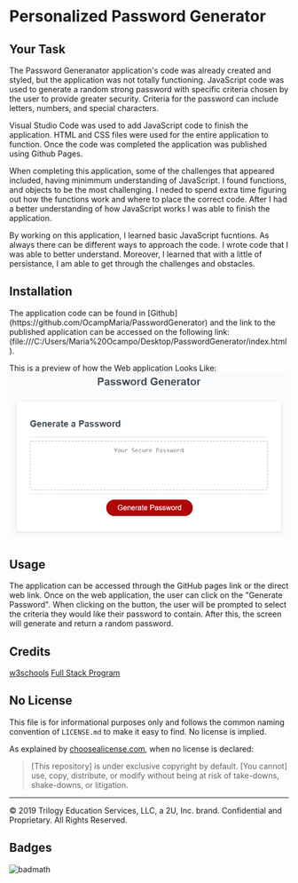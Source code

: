 # Personalized Password Generator

## Your Task
<p> 
The Password Generanator application's code was already created and styled, but the application was not totally functioning. JavaScript code was used to generate a random strong password with specific criteria chosen by the user to provide greater security. Criteria for the password can include letters, numbers, and special characters. 
</p>

<p>
Visual Studio Code was used to add JavaScript code to finish the application. HTML and CSS files were used for the entire application to function. Once the code was completed the application was published using Github Pages. 
</p>

<p>
When completing this application, some of the challenges that appeared included, having minimmum understanding of JavaScript. I found functions, and objects to be the most challenging. I neded to spend extra time figuring out how the functions work and where to place the correct code. After I had a better understanding of how JavaScript works I was able to finish the application. 
</p>

<p>
By working on this application, I learned basic JavaScript fucntions. As always there can be different ways to approach the code. I wrote code that I was able to better understand. 
Moreover, I learned that with a little of persistance, I am able to get through the challenges and obstacles. 
</p>

## Installation
<p> The application code can be found in [Github](https://github.com/OcampMaria/PasswordGenerator) and the link to the published application can be accessed on the following link: (file:///C:/Users/Maria%20Ocampo/Desktop/PasswordGenerator/index.html). 
</p>

This is a preview of how the Web application Looks Like: 
![password generator demo](./Assets/03-javascript-homework-demo.png)

## Usage
<p>
The application can be accessed through the GitHub pages link or the direct web link.
Once on the web application, the user can click on the "Generate Password". When clicking on the button, the user will be prompted to select the criteria they would like their password to contain. After this, the screen will generate and return a random password. 
</p>

## Credits
[w3schools](https://www.w3schools.com/html/)
[Full Stack Program](https://uclax.bootcampcontent.com/UCLA-Coding-Boot-Camp/ucla-la-fsf-pt-09-2020-u-c/tree/master)

## No License

This file is for informational purposes only and follows the common naming convention of `LICENSE.md` to make it easy to find. No license is implied.

As explained by [choosealicense.com](https://choosealicense.com/no-permission/), when no license is declared: 

>[This repository] is under exclusive copyright by default. [You cannot] use, copy, distribute, or modify without being at risk of take-downs, shake-downs, or litigation.

---

© 2019 Trilogy Education Services, LLC, a 2U, Inc. brand.  Confidential and Proprietary.  All Rights Reserved.


## Badges
![badmath](https://img.shields.io/github/languages/top/nielsenjared/badmath)
